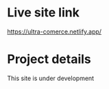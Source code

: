 # Live site link
https://ultra-comerce.netlify.app/

# Project details

This site is under development
